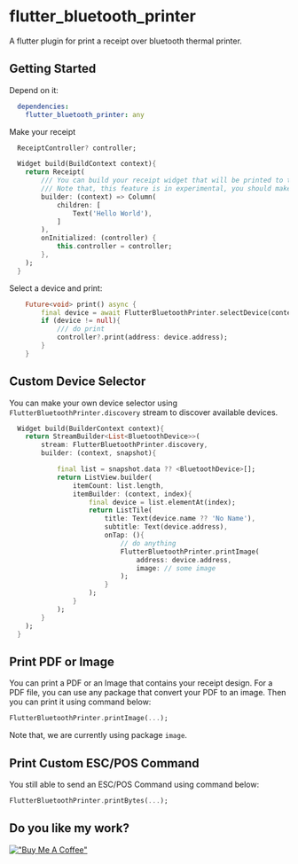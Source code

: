 # flutter_bluetooth_printer

A flutter plugin for print a receipt over bluetooth thermal printer.

## Getting Started

Depend on it:

```yaml
  dependencies:
    flutter_bluetooth_printer: any
```

Make your receipt

```dart
  ReceiptController? controller;

  Widget build(BuildContext context){
    return Receipt(
        /// You can build your receipt widget that will be printed to the device
        /// Note that, this feature is in experimental, you should make sure your widgets will be fit on every device.
        builder: (context) => Column(
            children: [
                Text('Hello World'),
            ]
        ),
        onInitialized: (controller) {
            this.controller = controller;
        },
    );
  }
```

Select a device and print:

```dart
    Future<void> print() async {
        final device = await FlutterBluetoothPrinter.selectDevice(context);
        if (device != null){
            /// do print
            controller?.print(address: device.address);
        }
    }
```

## Custom Device Selector

You can make your own device selector using `FlutterBluetoothPrinter.discovery` stream to discover available devices.

```dart
  Widget build(BuilderContext context){
    return StreamBuilder<List<BluetoothDevice>>(
        stream: FlutterBluetoothPrinter.discovery,
        builder: (context, snapshot){

            final list = snapshot.data ?? <BluetoothDevice>[];
            return ListView.builder(
                itemCount: list.length,
                itemBuilder: (context, index){
                    final device = list.elementAt(index);
                    return ListTile(
                        title: Text(device.name ?? 'No Name'),
                        subtitle: Text(device.address),
                        onTap: (){
                            // do anything
                            FlutterBluetoothPrinter.printImage(
                                address: device.address,
                                image: // some image
                            );
                        }
                    );
                }
            );
        }
    );
  }

```

## Print PDF or Image

You can print a PDF or an Image that contains your receipt design.
For a PDF file, you can use any package that convert your PDF to an image.
Then you can print it using command below:

```dart
FlutterBluetoothPrinter.printImage(...);
```

Note that, we are currently using package `image`.

## Print Custom ESC/POS Command
You still able to send an ESC/POS Command using command below:

```dart
FlutterBluetoothPrinter.printBytes(...);
```

## Do you like my work?

[!["Buy Me A Coffee"](https://www.buymeacoffee.com/assets/img/custom_images/orange_img.png)](https://www.buymeacoffee.com/ekasetiawans)